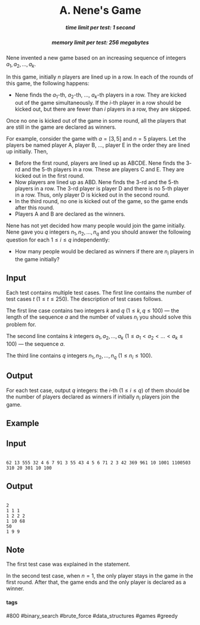 <h1 style='text-align: center;'> A. Nene's Game</h1>

<h5 style='text-align: center;'>time limit per test: 1 second</h5>
<h5 style='text-align: center;'>memory limit per test: 256 megabytes</h5>

Nene invented a new game based on an increasing sequence of integers $a_1, a_2, \ldots, a_k$.

In this game, initially $n$ players are lined up in a row. In each of the rounds of this game, the following happens:

* Nene finds the $a_1$-th, $a_2$-th, $\ldots$, $a_k$-th players in a row. They are kicked out of the game simultaneously. If the $i$-th player in a row should be kicked out, but there are fewer than $i$ players in a row, they are skipped.

Once no one is kicked out of the game in some round, all the players that are still in the game are declared as winners.

For example, consider the game with $a=[3, 5]$ and $n=5$ players. Let the players be named player A, player B, $\ldots$, player E in the order they are lined up initially. Then, 

* Before the first round, players are lined up as ABCDE. Nene finds the $3$-rd and the $5$-th players in a row. These are players C and E. They are kicked out in the first round.
* Now players are lined up as ABD. Nene finds the $3$-rd and the $5$-th players in a row. The $3$-rd player is player D and there is no $5$-th player in a row. Thus, only player D is kicked out in the second round.
* In the third round, no one is kicked out of the game, so the game ends after this round.
* Players A and B are declared as the winners.

Nene has not yet decided how many people would join the game initially. Nene gave you $q$ integers $n_1, n_2, \ldots, n_q$ and you should answer the following question for each $1 \le i \le q$ independently:

* How many people would be declared as winners if there are $n_i$ players in the game initially?
## Input

Each test contains multiple test cases. The first line contains the number of test cases $t$ ($1 \le t \le 250$). The description of test cases follows.

The first line case contains two integers $k$ and $q$ ($1 \le k, q \le 100$) — the length of the sequence $a$ and the number of values $n_i$ you should solve this problem for.

The second line contains $k$ integers $a_1,a_2,\ldots,a_k$ ($1\leq a_1<a_2<\ldots<a_k\leq 100$) — the sequence $a$.

The third line contains $q$ integers $n_1,n_2,\ldots,n_q$ ($1\leq n_i \leq 100$).

## Output

For each test case, output $q$ integers: the $i$-th ($1\le i \le q$) of them should be the number of players declared as winners if initially $n_i$ players join the game.

## Example

## Input


```

62 13 555 32 4 6 7 91 3 55 43 4 5 6 71 2 3 42 369 961 10 1001 1100503 310 20 301 10 100
```
## Output


```

2 
1 1 1 
1 2 2 2 
1 10 68 
50 
1 9 9 

```
## Note

The first test case was explained in the statement.

In the second test case, when $n=1$, the only player stays in the game in the first round. After that, the game ends and the only player is declared as a winner.



#### tags 

#800 #binary_search #brute_force #data_structures #games #greedy 